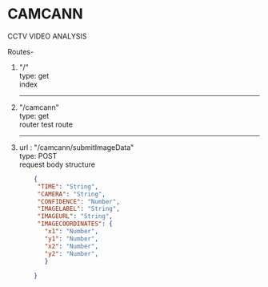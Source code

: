 # CAMCANN
CCTV VIDEO ANALYSIS

Routes-
  1. "/"<br>
    type: get<br>
    index<br>
    <hr />
  2. "/camcann"<br>
      type: get<br>
      router test route<br>
      <hr />
  3. url : "/camcann/submitImageData"<br>
     type: POST<br>
     request body structure
     ```json
         {
          "TIME": "String",
          "CAMERA": "String",
          "CONFIDENCE": "Number",
          "IMAGELABEL": "String",
          "IMAGEURL": "String",
          "IMAGECOORDINATES": {
            "x1": "Number",
            "y1": "Number",
            "x2": "Number",
            "y2": "Number",
            }
         
         }
        ```
